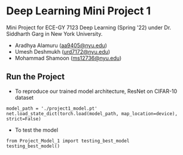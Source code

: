 # Deep Learning Mini Project 1
Mini Project for ECE-GY 7123 Deep Learning (Spring '22) under Dr. Siddharth Garg in New York University.
* Aradhya Alamuru (aa9405@nyu.edu)
* Umesh Deshmukh (urd7172@nyu.edu)
* Mohammad Shamoon (ms12736@nyu.edu)

## Run the Project
* To reproduce our trained model architecture, ResNet on CIFAR-10 dataset
```
model_path = './project1_model.pt'
net.load_state_dict(torch.load(model_path, map_location=device), strict=False)
```
* To test the model
``` 
from Project_Model_1 import testing_best_model
testing_best_model()
```